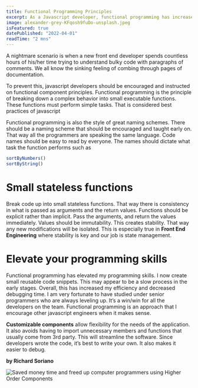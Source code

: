 ```yaml
---
title: Functional Programming Principles
excerpt: As a Javascript developer, functional programming has increased my productivity
image: alexander-grey-KFqosh9fuDo-unsplash.jpeg
isFeatured: true
datePublished: "2022-04-01"
readTime: "2 mns"
---
```


A nightmare scenario is when a new front end developer spends countless hours of his/her time trying to understand bulky code with paragraphs of comments. We all know the sinking feeling of combing through pages of documentation.

To prevent this, javascript developers should be encouraged and instructed on functional component principles. Functional programming is the principle of breaking down a complex behavior into small executable functions. These functions must perform simple tasks. That is considered best practices of javascript

Functional programming is also the style of great naming schemes. There should be a naming scheme that should be encouraged and taught early on. That way all the programmers are speaking the same language. Code names should be easy to read by everyone. The names should dictate what task the function performs such as

```js
sortByNumbers()
sortByString()
```

# Small stateless functions

Break code up into small stateless functions. That way there is consistency in what is passed as arguments and the return values. Functions should be explicit rather than implicit. Pass the arguments, and return the values immediately. Values should be immutability. This creates stability. That way any new modifications will be isolated. This is especially true in **Front End Engineering** where stability is key and our job is state management.

# Elevate your programming skills

Functional programming has elevated my programming skills. I now create small reusable code snippets. This may appear to be a slow process in the early stages. Overall, this has increased my efficiency and decreased debugging time. I am very fortunate to have studied under senior programmers who are always leveling up. It’s a win/win for all the developers on the team. Functional programming is an approach that I encourage other javascript engineers when it makes sense.

**Customizable components** allow flexibility for the needs of the application. It also avoids having to import unnecessary members and functions that usually come from 3rd party. This will streamline the software. Since developers wrote the code, it’s best to write your own. It also makes it easier to debug.

**by Richard Soriano**

![Saved money time and freed up computer programmers using Higher Order Components](mimi-thian-BYGLQ32Wjx8-unsplash.jpg)
